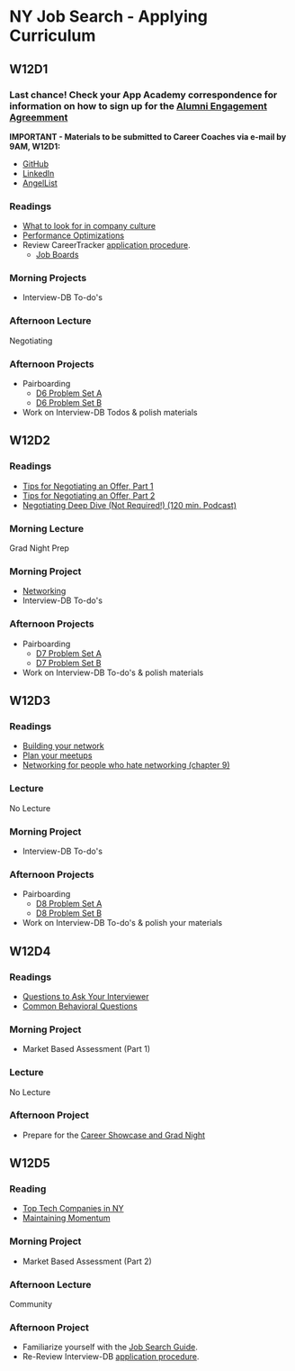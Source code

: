 # NY Job Search - Applying Curriculum

## W12D1

### Last chance! Check your App Academy correspondence for information on how to sign up for the [Alumni Engagement Agreemment][a/A-AE-agreement]

 **IMPORTANT - Materials to be submitted to Career Coaches via e-mail by 9AM, W12D1:**
 * [GitHub][github]
 * [LinkedIn][linkedin]
 * [AngelList][angellist]

### Readings
* [What to look for in company culture][company-culture]
* [Performance Optimizations][perf-optimization]
* Review CareerTracker [application procedure][CareerTracker].
  * [Job Boards][job-boards]

[company-culture]: http://blog.pamelafox.org/2013/07/what-to-look-for-in-software.html
[perf-optimization]: https://github.com/appacademy/ny-applying-curriculum/blob/master/additional-resources/performance-optimizations.md
[a/A-AE-agreement]: https://www.appacademy.io/alumni-engagement-agreement
[job-boards]: https://github.com/appacademy/ny-portfolio-curriculum/blob/master/resources/job-boards.md
[CareerTracker]: https://github.com/appacademy/CareerTracker-InterviewDB
[github]: https://github.com/appacademy/ny-portfolio-curriculum/tree/master/online-presentation/github.md
[linkedin]: https://github.com/appacademy/ny-portfolio-curriculum/tree/master/online-presentation/linkedin.md
[angellist]: https://github.com/appacademy/ny-portfolio-curriculum/tree/master/online-presentation/angel-list.md

### Morning Projects
* Interview-DB To-do's
 
### Afternoon Lecture

Negotiating

### Afternoon Projects
  * Pairboarding
    * [D6 Problem Set A][D6a]
    * [D6 Problem Set B][D6b]
  * Work on Interview-DB Todos & polish materials

## W12D2

### Readings
* [Tips for Negotiating an Offer, Part 1][haseeb-negotiation1]
* [Tips for Negotiating an Offer, Part 2][haseeb-negotiation2]
* [Negotiating Deep Dive (Not Required!) (120 min. Podcast)][rr-negotiating]

[haseeb-negotiation1]: http://haseebq.com/my-ten-rules-for-negotiating-a-job-offer
[haseeb-negotiation2]: http://haseebq.com/how-not-to-bomb-your-offer-negotiation
[rr-negotiating]: https://devchat.tv/ruby-rogues/274-rr-fearless-salary-negotiation-with-josh-doody

### Morning Lecture 

Grad Night Prep

### Morning Project
* [Networking][networking-project]
* Interview-DB To-do's

### Afternoon Projects
  * Pairboarding
    * [D7 Problem Set A][D7a]
    * [D7 Problem Set B][D7b]
  * Work on Interview-DB To-do's & polish materials

## W12D3

### Readings
* [Building your network][network]
* [Plan your meetups][meetup]
* [Networking for people who hate networking (chapter 9)][hatetonetwork]

[meetup]: https://github.com/appacademy/ny-interviewing-curriculum/tree/master/interview-resources/meetups.md
[network]: https://github.com/appacademy/ny-interviewing-curriculum/tree/master/interview-resources/networking.md
[hatetonetwork]: http://myfirstcoachingclient.com/wp-content/uploads/2014/11/Networking-for-People-Who-Hate-Devora-Zack_552.pdf
[networking-project]: https://github.com/appacademy/ny-applying-curriculum/tree/master/networking/networking.md

### Lecture

No Lecture

### Morning Project
* Interview-DB To-do's

### Afternoon Projects
  * Pairboarding
    * [D8 Problem Set A][D8a]
    * [D8 Problem Set B][D8b]
  * Work on Interview-DB To-do's & polish your materials

## W12D4

### Readings
* [Questions to Ask Your Interviewer][interview-questions]
* [Common Behavioral Questions][behavioral-questions]

### Morning Project
* Market Based Assessment (Part 1)

### Lecture

No Lecture

### Afternoon Project
* Prepare for the [Career Showcase and Grad Night]

[Career Showcase and Grad Night]: https://github.com/appacademy/ny-applying-curriculum/tree/master/grad_night/showcase.md
[behavioral-questions]: https://www.themuse.com/advice/30-behavioral-interview-questions-you-should-be-ready-to-answer
[interview-questions]: http://jvns.ca/blog/2013/12/30/questions-im-asking-in-interviews/
[employers]: http://progress.appacademy.io/me/presentations

## W12D5

### Reading
* [Top Tech Companies in NY][a-list-nyc]
* [Maintaining Momentum][momentum]

### Morning Project
* Market Based Assessment (Part 2)

### Afternoon Lecture

Community

### Afternoon Project
* Familiarize yourself with the [Job Search Guide][job-search-guide].
* Re-Review Interview-DB [application procedure][CareerTracker].

[job-search-guide]: https://github.com/appacademy/job-search-guide
[CareerTracker]: https://github.com/appacademy/CareerTracker-InterviewDB
[a-list-nyc]: https://github.com/appacademy/ny-applying-curriculum/blob/master/additional-resources/a-list-companies.md
[momentum]: https://github.com/appacademy/ny-applying-curriculum/blob/master/additional-resources/momentum.md

[D6a]: https://github.com/appacademy/ny-interviewing-curriculum/tree/master/pairboarding/questions/06A.md
[D6b]: https://github.com/appacademy/ny-interviewing-curriculum/tree/master/pairboarding/questions/06B.md

[D7a]: https://github.com/appacademy/ny-interviewing-curriculum/tree/master/pairboarding/questions/07A.md
[D7b]: https://github.com/appacademy/ny-interviewing-curriculum/tree/master/pairboarding/questions/07B.md

[D8a]: https://github.com/appacademy/ny-interviewing-curriculum/tree/master/pairboarding/questions/08A.md
[D8b]: https://github.com/appacademy/ny-interviewing-curriculum/tree/master/pairboarding/questions/08B.md

[D9a]: https://github.com/appacademy/ny-interviewing-curriculum/tree/master/pairboarding/questions/09A.md
[D9b]: https://github.com/appacademy/ny-interviewing-curriculum/tree/master/pairboarding/questions/09B.md

[D10a]: https://github.com/appacademy/ny-interviewing-curriculum/tree/master/pairboarding/questions/10A.md
[D10b]: https://github.com/appacademy/ny-interviewing-curriculum/tree/master/pairboarding/questions/10B.md
